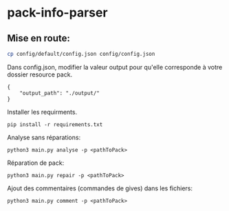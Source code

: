 # pack-info-parser

## Mise en route:

```sh
cp config/default/config.json config/config.json
```

Dans config.json, modifier la valeur output pour qu'elle corresponde à votre dossier resource pack.

```
{
    "output_path": "./output/"
}
```

Installer les requirments.

```
pip install -r requirements.txt
```

Analyse sans réparations:
```
python3 main.py analyse -p <pathToPack>
```
Réparation de pack:
```
python3 main.py repair -p <pathToPack>
```
Ajout des commentaires (commandes de gives) dans les fichiers:
```
python3 main.py comment -p <pathToPack>
```

